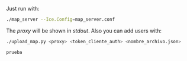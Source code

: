 
Just run with:

```bash
./map_server --Ice.Config=map_server.conf
```
The _proxy_ will be shown in _stdout_. Also you can add users with:

```bash
./upload_map.py <proxy> <token_cliente_auth> <nombre_archivo.json>

prueba



